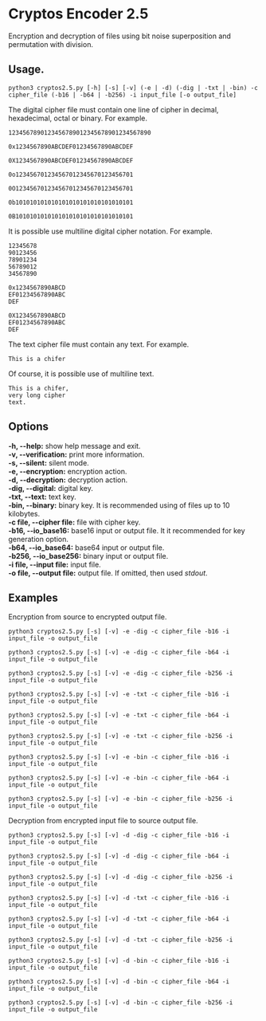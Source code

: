 # Cryptos Encoder 2.5

Encryption and decryption of files using bit noise superposition and permutation with division.

## Usage.

`python3 cryptos2.5.py [-h] [-s] [-v] (-e | -d) (-dig | -txt | -bin) -c cipher_file (-b16 | -b64 | -b256) -i input_file [-o output_file]`

The digital cipher file must contain one line of cipher in decimal, hexadecimal, octal or binary. For example.

`1234567890123456789012345678901234567890`

`0x1234567890ABCDEF01234567890ABCDEF`

`0X1234567890ABCDEF01234567890ABCDEF`

`0o123456701234567012345670123456701`

`0O123456701234567012345670123456701`

`0b101010101010101010101010101010101`

`0B101010101010101010101010101010101`

It is possible use multiline digital cipher notation. For example.

```
12345678
90123456
78901234
56789012
34567890
```
```
0x1234567890ABCD
EF01234567890ABC
DEF
```
```
0X1234567890ABCD
EF01234567890ABC
DEF
```

The text cipher file must contain any text. For example.

`This is a chifer`

Of course, it is possible use of multiline text.

```
This is a chifer,
very long cipher
text.
```
## Options

**-h, --help:** show help message and exit.  
**-v, --verification:** print more information.  
**-s, --silent:** silent mode.  
**-e, --encryption:** encryption action.  
**-d, --decryption:** decryption action.  
**-dig, --digital:** digital key.  
**-txt, --text:** text key.  
**-bin, --binary:** binary key. It is recommended using of files up to 10 kilobytes.  
**-c file, --cipher file:** file with cipher key.  
**-b16, --io_base16:** base16 input or output file. It it recommended for key generation option.  
**-b64, --io_base64:** base64 input or output file.  
**-b256, --io_base256:** binary input or output file.  
**-i file, --input file:** input file.  
**-o file, --output file:** output file. If omitted, then used *stdout*.  

## Examples

Encryption from source to encrypted output file.

`python3 cryptos2.5.py [-s] [-v] -e -dig -c cipher_file -b16 -i input_file -o output_file`

`python3 cryptos2.5.py [-s] [-v] -e -dig -c cipher_file -b64 -i input_file -o output_file`

`python3 cryptos2.5.py [-s] [-v] -e -dig -c cipher_file -b256 -i input_file -o output_file`

`python3 cryptos2.5.py [-s] [-v] -e -txt -c cipher_file -b16 -i input_file -o output_file`

`python3 cryptos2.5.py [-s] [-v] -e -txt -c cipher_file -b64 -i input_file -o output_file`

`python3 cryptos2.5.py [-s] [-v] -e -txt -c cipher_file -b256 -i input_file -o output_file`

`python3 cryptos2.5.py [-s] [-v] -e -bin -c cipher_file -b16 -i input_file -o output_file`

`python3 cryptos2.5.py [-s] [-v] -e -bin -c cipher_file -b64 -i input_file -o output_file`

`python3 cryptos2.5.py [-s] [-v] -e -bin -c cipher_file -b256 -i input_file -o output_file`

Decryption from encrypted input file to source output file.

`python3 cryptos2.5.py [-s] [-v] -d -dig -c cipher_file -b16 -i input_file -o output_file`

`python3 cryptos2.5.py [-s] [-v] -d -dig -c cipher_file -b64 -i input_file -o output_file`

`python3 cryptos2.5.py [-s] [-v] -d -dig -c cipher_file -b256 -i input_file -o output_file`

`python3 cryptos2.5.py [-s] [-v] -d -txt -c cipher_file -b16 -i input_file -o output_file`

`python3 cryptos2.5.py [-s] [-v] -d -txt -c cipher_file -b64 -i input_file -o output_file`

`python3 cryptos2.5.py [-s] [-v] -d -txt -c cipher_file -b256 -i input_file -o output_file`

`python3 cryptos2.5.py [-s] [-v] -d -bin -c cipher_file -b16 -i input_file -o output_file`

`python3 cryptos2.5.py [-s] [-v] -d -bin -c cipher_file -b64 -i input_file -o output_file`

`python3 cryptos2.5.py [-s] [-v] -d -bin -c cipher_file -b256 -i input_file -o output_file`
